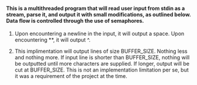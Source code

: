 #### This is a multithreaded program that will read user input from stdin as a stream, parse it, and output it with small modifications, as outlined below. Data flow is controlled through the use of semaphores.

1. Upon encountering a newline in the input, it will output a space. Upon encountering **, it will output ^.

2. This implimentation will output lines of size BUFFER_SIZE. Nothing less and nothing more. If input line is shorter than BUFFER_SIZE, nothing will be outputted until more characters are supplied. If longer, output will be cut at BUFFER_SIZE. This is not an implementation limitation per se, but it was a requirement of the project at the time.
